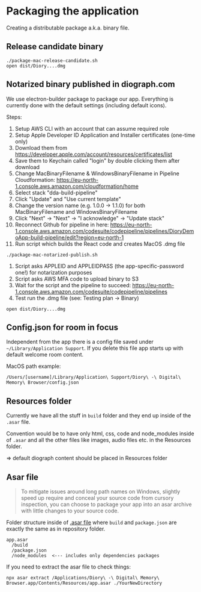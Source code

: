 # Packaging the application

Creating a distributable package a.k.a. binary file.

## Release candidate binary
```
./package-mac-release-candidate.sh
open dist/Diory....dmg
```

## Notarized binary published in diograph.com

We use electron-builder package to package our app. Everything is currently done with the default settings (including default icons).

Steps:
1. Setup AWS CLI with an account that can assume required role
1. Setup Apple Developer ID Application and Installer certificates (one-time only)
  1. Download them from https://developer.apple.com/account/resources/certificates/list
  1. Save them to Keychain called "login" by double clicking them after download
1. Change MacBinaryFilename & WindowsBinaryFilename in Pipeline Cloudformation: https://eu-north-1.console.aws.amazon.com/cloudformation/home
  1. Select stack "dda-build-pipeline"
  2. Click "Update" and "Use current template"
  3. Change the version name (e.g. 1.0.0 -> 1.1.0) for both MacBinaryFilename and WindowsBinaryFilename
  4. Click "Next" -> "Next" -> "I acknowledge" -> "Update stack"
  5. Reconnect Github for pipeline in here: https://eu-north-1.console.aws.amazon.com/codesuite/codepipeline/pipelines/DioryDemoApp-build-pipeline/edit?region=eu-north-1
1. Run script which builds the React code and creates MacOS .dmg file
```
./package-mac-notarized-publish.sh
```
1. Script asks APPLEID and APPLEIDPASS (the app-specific-password one!) for notarization purposes
1. Script asks AWS MFA code to upload binary to S3
1. Wait for the script and the pipeline to succeed: https://eu-north-1.console.aws.amazon.com/codesuite/codepipeline/pipelines
1. Test run the .dmg file (see: Testing plan -> Binary)
```
open dist/Diory....dmg
```

## Config.json for room in focus

Independent from the app there is a config file saved under `~/Library/Application Support`. If you delete this file app starts up with default welcome room content.

MacOS path example:
```
/Users/[username]/Library/Application\ Support/Diory\ -\ Digital\ Memory\ Browser/config.json
```

## Resources folder

Currently we have all the stuff in `build` folder and they end up inside of the `.asar` file.

Convention would be to have only html, css, code and node_modules inside of `.asar` and all the other files like images, audio files etc. in the Resources folder.

=> default diograph content should be placed in Resources folder


## Asar file

> To mitigate issues around long path names on Windows, slightly speed up require and conceal your source code from cursory inspection, you can choose to package your app into an asar archive with little changes to your source code.

Folder structure inside of [.asar file](https://github.com/electron/asar) where `build` and `package.json` are exactly the same as in repository folder.
```
app.asar
  /build
  /package.json
  /node_modules  <--- includes only dependencies packages
```

If you need to extract the asar file to check things:
```
npx asar extract /Applications/Diory\ -\ Digital\ Memory\ Browser.app/Contents/Resources/app.asar ./YourNewDirectory
```
